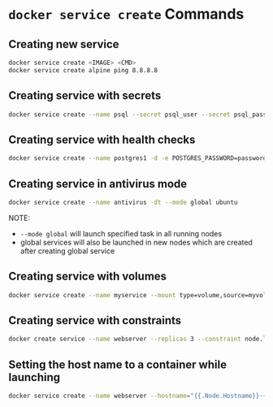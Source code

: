 # `docker service create` Commands

## Creating new service

```bash
docker service create <IMAGE> <CMD>
docker service create alpine ping 8.8.8.8
```

## Creating service with secrets

```bash
docker service create --name psql --secret psql_user --secret psql_pass -e POSTGRES_PASSWORD_FILE=/run/secrets/psql_pass -e POSTGRES_USER_FILE=/run/secrets/psql_user postgres
```

## Creating service with health checks

```bash
docker service create --name postgres1 -d -e POSTGRES_PASSWORD=password --health-cmd="pg_isready -U postgres  || exit 1" postgres
```

## Creating service in antivirus mode

```bash
docker service create --name antivirus -dt --mode global ubuntu
```

NOTE:

- `--mode global` will launch specified task in all running nodes
- global services will also be launched in new nodes which are created after creating global service

## Creating service with volumes

```bash
docker service create --name myservice --mount type=volume,source=myvolume,target=/mypath nginx
```

## Creating service with constraints

```bash
docker create service --name webserver --replicas 3 --constraint node.labels.region==us-east-1 nginx
```

## Setting the host name to a container while launching

```bash
docker service create --name webserver --hostname="{{.Node.Hostname}}-{{.Service.Name}}" nginx
```
